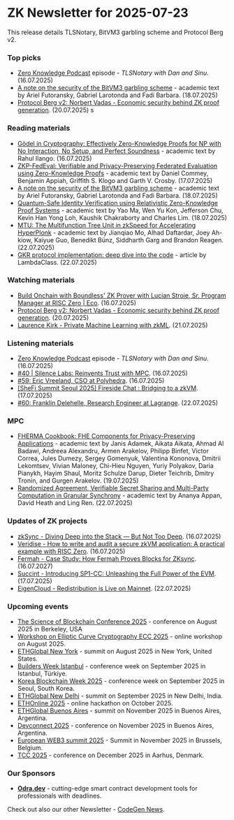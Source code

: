 # ZK Newsletter for 2025-07-23
This release details TLSNotary, BitVM3 garbling scheme and Protocol Berg v2. 

### Top picks
* [Zero Knowledge Podcast](https://zeroknowledge.fm/podcast/368/) episode - *TLSNotary with Dan and Sinu*. (16.07.2025)
* [A note on the security of the BitVM3 garbling scheme](https://eprint.iacr.org/2025/1291.pdf) - academic text by Ariel Futoransky, Gabriel Larotonda and Fadi Barbara. (18.07.2025)
* [Protocol Berg v2: Norbert Vadas - Economic security behind ZK proof generation](https://www.youtube.com/watch?v=bACwz6fWERQ). (20.07.2025)
s
### Reading materials 
* [Gödel in Cryptography: Effectively Zero-Knowledge Proofs for NP with No Interaction, No Setup, and Perfect Soundness](https://eprint.iacr.org/2025/1296.pdf) - academic text by Rahul Ilango. (16.07.2025)
* [ZKP-FedEval: Verifiable and Privacy-Preserving Federated Evaluation using Zero-Knowledge Proofs](https://arxiv.org/pdf/2507.11649) - academic text by Daniel Commey, Benjamin Appiah, Griffith S. Klogo and Garth V. Crosby. (17.07.2025)
* [A note on the security of the BitVM3 garbling scheme](https://eprint.iacr.org/2025/1291.pdf) - academic text by Ariel Futoransky, Gabriel Larotonda and Fadi Barbara. (18.07.2025)
* [Quantum-Safe Identity Verification using Relativistic Zero-Knowledge Proof Systems](https://arxiv.org/pdf/2507.14324) - academic text by  Yao Ma, Wen Yu Kon, Jefferson Chu, Kevin Han Yong Loh, Kaushik Chakraborty and Charles Lim. (18.07.2025)
* [MTU: The Multifunction Tree Unit in zkSpeed for Accelerating HyperPlonk](https://arxiv.org/pdf/2507.16793) - academic text by Jianqiao Mo, Alhad Daftardar, Joey Ah-kiow, Kaiyue Guo, Benedikt Bünz, Siddharth Garg and Brandon Reagen. (22.07.2025)
* [GKR protocol implementation: deep dive into the code](https://blog.lambdaclass.com/gkr-protocol-implementation-deep-dive-into-the-code/) - article by LambdaClass. (22.07.2025)
 
### Watching materials
* [Build Onchain with Boundless' ZK Prover with Lucian Stroie, Sr. Program Manager at RISC Zero | Eco](https://www.youtube.com/watch?v=oQLhZV3w6nc). (16.07.2025)
* [Protocol Berg v2: Norbert Vadas - Economic security behind ZK proof generation](https://www.youtube.com/watch?v=bACwz6fWERQ). (20.07.2025)
* [Laurence Kirk - Private Machine Learning with zkML](https://www.youtube.com/watch?v=QCqooxgBZzw). (21.07.2025)

### Listening materials
* [Zero Knowledge Podcast](https://zeroknowledge.fm/podcast/368/) episode - *TLSNotary with Dan and Sinu*. (16.07.2025)
* [#40 | Silence Labs: Reinvents Trust with MPC](https://www.youtube.com/watch?v=RzzB8Ryh3zw). (16.07.2025)
* [#59: Eric Vreeland, CSO at Polyhedra](https://www.youtube.com/watch?v=JQD1S2L-z34). (16.07.2025)
* [[SheFi Summit Seoul 2025] Fireside Chat : Bridging to a zkVM](https://www.youtube.com/watch?v=PdOqBirD850). (17.07.2025)
* [#60: Franklin Delehelle, Research Engineer at Lagrange](https://www.youtube.com/watch?v=i1eI9m9jYtQ). (22.07.2025)

### MPC
* [FHERMA Cookbook: FHE Components for Privacy-Preserving Applications](https://eprint.iacr.org/2025/1302.pdf) - academic text by Janis Adamek, Aikata Aikata, Ahmad Al Badawi, Andreea Alexandru, Armen Arakelov, Philipp Binfet, Victor Correa, Jules Dumezy, Sergey Gomenyuk, Valentina Kononova, Dmitrii Lekomtsev, Vivian Maloney, Chi-Hieu Nguyen, Yuriy Polyakov, Daria Pianykh, Hayim Shaul, Moritz Schulze Darup, Dieter Teichrib, Dmitry Tronin, and Gurgen Arakelov. (19.07.2025)
* [Randomized Agreement, Verifiable Secret Sharing and Multi-Party Computation in Granular Synchrony](https://eprint.iacr.org/2025/1327.pdf) - academic text by Ananya Appan, David Heath and Ling Ren. (22.07.2025)
 
### Updates of ZK projects
* [zkSync - Diving Deep into the Stack — But Not Too Deep](https://zksync.mirror.xyz/Kj2ENEQP7-kEMX4bVA7OxdXUn3Xog8sIrXf42MJJ3bM). (16.07.2025)
* [Veridise - How to write and audit a secure zkVM application: A practical example with RISC Zero](https://veridise.com/blog/zero-knowledge/how-to-write-and-audit-a-secure-zkvm-application-a-practical-example-with-risc-zero/). (16.07.2025)
* [Fermah - Case Study: How Fermah Proves Blocks for ZKsync](https://www.fermah.xyz/blog-posts/how-fermah-proves-for-zksync). (16.07.2027)
* [Succint - Introducing SP1-CC: Unleashing the Full Power of the EVM](https://blog.succinct.xyz/sp1-cc/). (17.07.2025)
* [EigenCloud - Redistribution is Live on Mainnet](https://blog.eigencloud.xyz/redistribution-is-live-on-mainnet/). (22.07.2025)
 
### Upcoming events
* [The Science of Blockchain Conference 2025](https://www.sbc-conference.com/2025/) - conference on August 2025 in Berkeley, USA
* [Workshop on Elliptic Curve Cryptography ECC 2025](https://eccworkshop.org/2025/index.html) - online workshop on August 2025.
* [ETHGlobal New York](https://ethglobal.com/events/newyork2025) - summit on August 2025 in New York, United States.
* [Builders Week Istanbul](https://buildersweekistanbul.com/) - conference week on September 2025 in Istanbul, Türkiye.
* [Korea Blockchain Week 2025](https://koreablockchainweek.com/) - conference week on September 2025 in Seoul, South Korea.
* [ETHGlobal New Delhi](https://ethglobal.com/events/newdelhi) - summit on September 2025 in New Delhi, India.
* [ETHOnline 2025](https://ethglobal.com/events/ethonline2025) - online hackathon on October 2025. 
* [ETHGlobal Buenos Aires](https://ethglobal.com/events/buenosaires) - summit on November 2025 in Buenos Aires, Argentina.
* [Devconnect 2025](https://devconnect.org/) - conference on November 2025 in Buenos Aires, Argentina. 
* [European WEB3 summit 2025](https://www.web3eurosummit.eu/) - Summit in November 2025 in Brussels, Belgium.
* [TCC 2025](https://tcc.iacr.org/2025/) - conference on December 2025 in  Aarhus, Denmark.

### Our Sponsors
* **[Odra.dev](https://odra.dev)** - cutting-edge smart contract development tools for professionals with deadlines.

Check out also our other Newsletter - [CodeGen News](https://codegen.substack.com/p/codegen-news-for-2025-07-23). 

